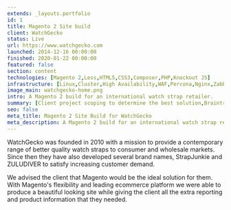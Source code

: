 ```yaml
---
extends: _layouts.portfolio
id: 1
title: Magento 2 Site build
client: WatchGecko
status: Live
url: https://www.watchgecko.com
launched: 2014-12-16 00:00:00
finished: 2020-01-22 00:00:00
featured: false
section: content
technologies: [Magento 2,Less,HTML5,CSS3,Composer,PHP,Knockout JS]
infrastructure: [Linux,Cluster,High Availability,WAF,Percona,Nginx,Zabbix,Redis,Elasticsearch]
image_main: watchgecko-home.png
intro: A Magento 2 build for an international watch strap retailer.
summary: [Client project scoping to determine the best solution,Braintree payment integration,PayPal payment integration,Infrastructure setup and configuration,Ongoing monitoring of the solution,Support and update planning,Custom module creation for client specific functionality,Module suggestion to improve sales and user experience,Security service setup and configuration,Server migration planning and execution]
seo: false
meta_title: Magento 2 Site Build for WatchGecko
meta_description: A Magento 2 build for an international watch strap retailer.
---
```


WatchGecko was founded in 2010 with a mission to provide a contemporary range of better quality watch straps to consumer and wholesale markets. Since then they have also developed several brand names, StrapJunkie and ZULUDIVER to satisfy increasing customer demand.

We advised the client that Magento would be the ideal solution for them. With Magento's flexibility and leading ecommerce platform we were able to produce a beautiful looking site while giving the client all the extra reporting and product information that they needed.
